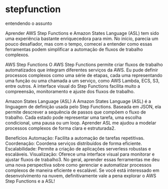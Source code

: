 # stepfunction
entendendo o assunto

Aprender AWS Step Functions e Amazon States Language (ASL) tem sido uma experiência bastante enriquecedora para mim. No início, parecia um pouco desafiador, mas com o tempo, comecei a entender como essas ferramentas podem simplificar a automação de fluxos de trabalho complexos.

AWS Step Functions
O AWS Step Functions permite criar fluxos de trabalho automatizados que integram diferentes serviços da AWS. Eu pude definir processos complexos como uma série de etapas, cada uma representando uma função ou uma chamada a um serviço, como AWS Lambda, ECS, S3, entre outros. A interface visual do Step Functions facilita muito a compreensão, monitoramento e ajuste dos fluxos de trabalho.

Amazon States Language (ASL)
A Amazon States Language (ASL) é a linguagem de definição usada pelo Step Functions. Baseada em JSON, ela permite descrever a sequência de passos que compõem o fluxo de trabalho. Cada estado pode representar uma tarefa, uma escolha condicional, uma pausa ou um loop. Aprender ASL me ajudou a modelar processos complexos de forma clara e estruturada2.

Benefícios
Automação: Facilita a automação de tarefas repetitivas.
Coordenação: Coordena serviços distribuídos de forma eficiente.
Escalabilidade: Permite a criação de aplicações serverless robustas e escaláveis.
Visualização: Oferece uma interface visual para monitorar e ajustar fluxos de trabalho3.
No geral, aprender essas ferramentas me deu uma nova perspectiva sobre como gerenciar e automatizar processos complexos de maneira eficiente e escalável. Se você está interessado em desenvolvimento na nuvem, definitivamente vale a pena explorar o AWS Step Functions e a ASL!

